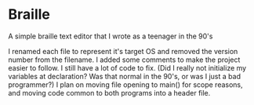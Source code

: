 Braille
=======

A simple braille text editor that I wrote as a teenager in the 90's

I renamed each file to represent it's target OS and removed the version number from the filename.
I added some comments to make the project easier to follow.
I still have a lot of code to fix.  (Did I really not initialize my variables at declaration?  Was that normal in the 90's, or was I just a bad programmer?)
I plan on moving file opening to main() for scope reasons, and moving code common to both programs into a header file.
